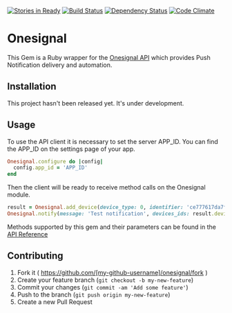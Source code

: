 [![Stories in Ready](https://badge.waffle.io/upmysport/onesignal.png?label=ready&title=Ready)](https://waffle.io/upmysport/onesignal)
[![Build Status](https://circleci.com/gh/upmysport/onesignal.svg?style=shield)](https://circleci.com/gh/upmysport/onesignal)
[![Dependency Status](https://gemnasium.com/upmysport/one_signal.svg)](https://gemnasium.com/upmysport/one_signal)
[![Code Climate](https://codeclimate.com/github/upmysport/onesignal/badges/gpa.svg)](https://codeclimate.com/github/upmysport/onesignal)
# Onesignal

This Gem is a Ruby wrapper for the [Onesignal API](https://documentation.onesignal.com/docs/server-api-overview) which provides Push Notification delivery and automation.

## Installation

This project hasn't been released yet. It's under development.

## Usage

To use the API client it is necessary to set the server APP_ID. You can find the APP_ID on the settings page of your app.

```ruby
Onesignal.configure do |config|
  config.app_id = 'APP_ID'
end
```

Then the client will be ready to receive method calls on the Onesignal module.

```ruby
result = Onesignal.add_device(device_type: 0, identifier: 'ce777617da7f548fe7a9ab6febb56')
Onesignal.notify(message: 'Test notification', devices_ids: result.device_id)
```

Methods supported by this gem and their parameters can be found in the [API Reference](https://documentation.onesignal.com/docs/server-api-overview)

## Contributing

1. Fork it ( https://github.com/[my-github-username]/onesignal/fork )
2. Create your feature branch (`git checkout -b my-new-feature`)
3. Commit your changes (`git commit -am 'Add some feature'`)
4. Push to the branch (`git push origin my-new-feature`)
5. Create a new Pull Request
